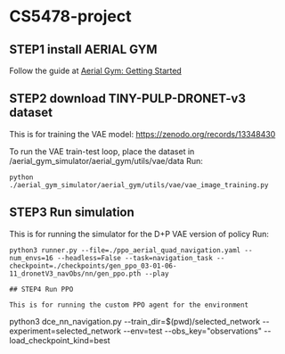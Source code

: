 # CS5478-project

## STEP1 install AERIAL GYM

Follow the guide at [Aerial Gym: Getting Started](https://ntnu-arl.github.io/aerial_gym_simulator/2_getting_started/)

## STEP2 download TINY-PULP-DRONET-v3 dataset

This is for training the VAE model: https://zenodo.org/records/13348430 

To run the VAE train-test loop, place the dataset in /aerial_gym_simulator/aerial_gym/utils/vae/data
Run:
```
python ./aerial_gym_simulator/aerial_gym/utils/vae/vae_image_training.py
```

## STEP3 Run simulation

This is for running the simulator for the D+P VAE version of policy
Run:
```
python3 runner.py --file=./ppo_aerial_quad_navigation.yaml --num_envs=16 --headless=False --task=navigation_task --checkpoint=./checkpoints/gen_ppo_03-01-06-11_dronetV3_navObs/nn/gen_ppo.pth --play
```

```
## STEP4 Run PPO

This is for running the custom PPO agent for the environment

```
python3 dce_nn_navigation.py --train_dir=$(pwd)/selected_network --experiment=selected_network --env=test --obs_key="observations" --load_checkpoint_kind=best
```